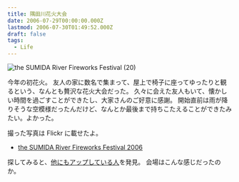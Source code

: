 ```yaml
---
title: 隅田川花火大会
date: 2006-07-29T00:00:00.000Z
lastmod: 2006-07-30T01:49:52.000Z
draft: false
tags:
  - Life
---
```


![the SUMIDA River Fireworks Festival (20)](@/assets/flickr/201373668.jpg "the SUMIDA River Fireworks Festival (20)")

今年の初花火。 友人の家に数名で集まって、屋上で椅子に座ってゆったりと観るという、なんとも贅沢な花火大会だった。 久々に会えた友人もいて、懐かしい時間を過ごすことができたし、大家さんのご好意に感謝。 開始直前は雨が降りそうな空模様だったんだけど、なんとか最後まで持ちこたえることができたみたい。よかった。

撮った写真は Flickr に載せたよ。

* [the SUMIDA River Fireworks Festival 2006](http://www.flickr.com/photos/machu/sets/72157594216598864/)

探してみると、[他にもアップしている人](http://www.flickr.com/photos/tjphelan/sets/72157594216578579/)を発見。 会場はこんな感じだったのか。
